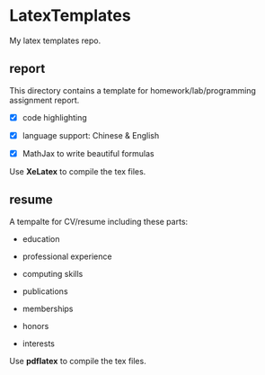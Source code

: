 # LatexTemplates
My latex templates repo.

## report
This directory contains a template for homework/lab/programming assignment report. 

- [x] code highlighting

- [x] language support: Chinese & English

- [x] MathJax to write beautiful formulas

Use **XeLatex** to compile the tex files.

## resume
A tempalte for CV/resume including these parts:

- education

- professional experience

- computing skills

- publications

- memberships

- honors

- interests

Use **pdflatex** to compile the tex files.
